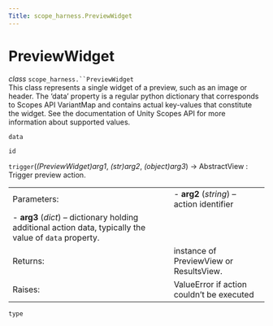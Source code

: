 ```yaml
---
Title: scope_harness.PreviewWidget
---
```

        
PreviewWidget
=============

 *class* `scope_harness.``PreviewWidget`<a href="#scope_harness.PreviewWidget" class="headerlink" title="Permalink to this definition"></a>  
This class represents a single widget of a preview, such as an image or header. The ‘data’ property is a regular python dictionary that corresponds to Scopes API VariantMap and contains actual key-values that constitute the widget. See the documentation of Unity Scopes API for more information about supported values.

 `data`<a href="#scope_harness.PreviewWidget.data" class="headerlink" title="Permalink to this definition"></a>  

 `id`<a href="#scope_harness.PreviewWidget.id" class="headerlink" title="Permalink to this definition"></a>  

 `trigger`(*(PreviewWidget)arg1*, *(str)arg2*, *(object)arg3*) → AbstractView :<a href="#scope_harness.PreviewWidget.trigger" class="headerlink" title="Permalink to this definition"></a>  
Trigger preview action.

|             |                                                                                                            |
|-------------|------------------------------------------------------------------------------------------------------------|
| Parameters: | -   **arg2** (*string*) – action identifier                                                                
  -   **arg3** (*dict*) – dictionary holding additional action data, typically the value of `data` property.  |
| Returns:    | instance of PreviewView or ResultsView.                                                                    |
| Raises:     | ValueError if action couldn’t be executed                                                                  |

 `type`<a href="#scope_harness.PreviewWidget.type" class="headerlink" title="Permalink to this definition"></a>  

